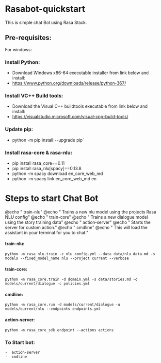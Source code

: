 # Rasabot-quickstart
This is simple chat Bot using Rasa Stack. 

## Pre-requisites:
For windows:

### Install Python:

  - Download Windows x86-64 executable installer from link below and install:
  - https://www.python.org/downloads/release/python-367/
### Install VC++ Build tools:

- Download the Visual C++ buildtools executable from link below and install:
- https://visualstudio.microsoft.com/visual-cpp-build-tools/

### Update pip:
- python -m pip install --upgrade pip`

### Install rasa-core & rasa-nlu:
- pip install rasa_core==0.11
- pip install rasa_nlu[spacy]==0.13.8
- python -m spacy download en_core_web_md
- python -m spacy link en_core_web_md en

# Steps to start Chat Bot

  @echo "    train-nlu"
	@echo "        Trains a new nlu model using the projects Rasa NLU config"
	@echo "    train-core"
	@echo "        Trains a new dialogue model using the story training data"
	@echo "    action-server"
	@echo "        Starts the server for custom action."
	@echo "    cmdline"
	@echo "       This will load the assistant in your terminal for you to chat."
  
 #### train-nlu:
	python -m rasa_nlu.train -c nlu_config.yml --data data/nlu_data.md -o models --fixed_model_name nlu --project current --verbose

#### train-core:
	python -m rasa_core.train -d domain.yml -s data/stories.md -o models/current/dialogue -c policies.yml

#### cmdline:
	python -m rasa_core.run -d models/current/dialogue -u models/current/nlu --endpoints endpoints.yml
	
#### action-server:
	python -m rasa_core_sdk.endpoint --actions actions
  
### To Start bot:
    -  action-server
    -  cmdline
